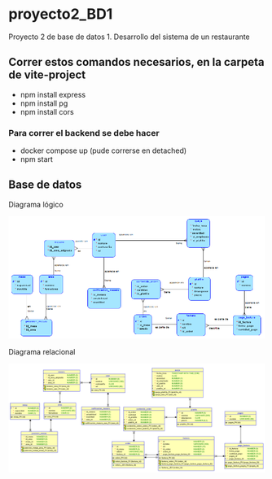 # proyecto2_BD1
Proyecto 2 de base de datos 1. Desarrollo del sistema de un restaurante

## Correr estos comandos necesarios, en la carpeta de vite-project
- npm install express  
- npm install pg      
- npm install cors    

### Para correr el backend se debe hacer
- docker compose up (pude correrse en detached)
- npm start


## Base de datos
Diagrama lógico

![Diagrama de base de datos relacional](resources/logico.png)

Diagrama relacional

![Diagrama de base de datos relacional](resources/relacional.png)
